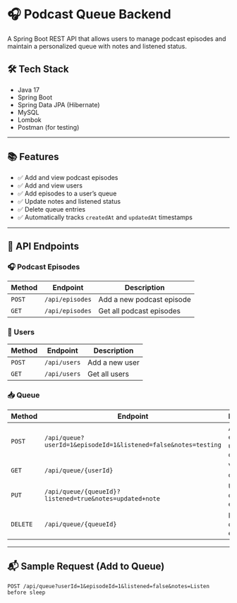 # 🎧 Podcast Queue Backend

A Spring Boot REST API that allows users to manage podcast episodes and maintain a personalized queue with notes and listened status.

## 🛠 Tech Stack

- Java 17
- Spring Boot
- Spring Data JPA (Hibernate)
- MySQL
- Lombok
- Postman (for testing)

---

## 📚 Features

- ✅ Add and view podcast episodes
- ✅ Add and view users
- ✅ Add episodes to a user’s queue
- ✅ Update notes and listened status
- ✅ Delete queue entries
- ✅ Automatically tracks `createdAt` and `updatedAt` timestamps

---

## 🔗 API Endpoints

### 🎧 Podcast Episodes
| Method | Endpoint | Description |
|--------|----------|-------------|
| `POST` | `/api/episodes` | Add a new podcast episode |
| `GET`  | `/api/episodes` | Get all podcast episodes |

### 👤 Users
| Method | Endpoint | Description |
|--------|----------|-------------|
| `POST` | `/api/users` | Add a new user |
| `GET`  | `/api/users` | Get all users |

### 📥 Queue
| Method | Endpoint | Description |
|--------|----------|-------------|
| `POST` | `/api/queue?userId=1&episodeId=1&listened=false&notes=testing` | Add episode to user’s queue |
| `GET`  | `/api/queue/{userId}` | View user’s queue |
| `PUT`  | `/api/queue/{queueId}?listened=true&notes=updated+note` | Update queue entry |
| `DELETE` | `/api/queue/{queueId}` | Delete queue entry |

---

## 📬 Sample Request (Add to Queue)

```http
POST /api/queue?userId=1&episodeId=1&listened=false&notes=Listen before sleep
